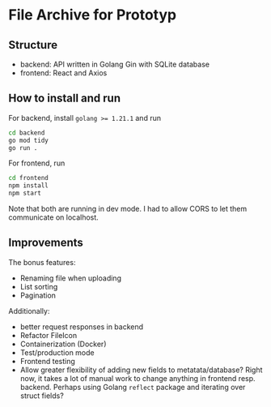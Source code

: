 # File Archive for Prototyp

## Structure

- backend: API written in Golang Gin with SQLite database
- frontend: React and Axios

## How to install and run

For backend, install `golang >= 1.21.1` and run

```bash
cd backend
go mod tidy
go run .
```

For frontend, run

```bash
cd frontend
npm install
npm start
```

Note that both are running in dev mode. I had to allow CORS to let them communicate on localhost. 

## Improvements

The bonus features:
- Renaming file when uploading
- List sorting
- Pagination

Additionally:
- better request responses in backend
- Refactor FileIcon
- Containerization (Docker)
- Test/production mode
- Frontend testing
- Allow greater flexibility of adding new fields to metatata/database? Right now, it takes a lot of manual work to change anything in frontend resp. backend. Perhaps using Golang `reflect` package and iterating over struct fields?
